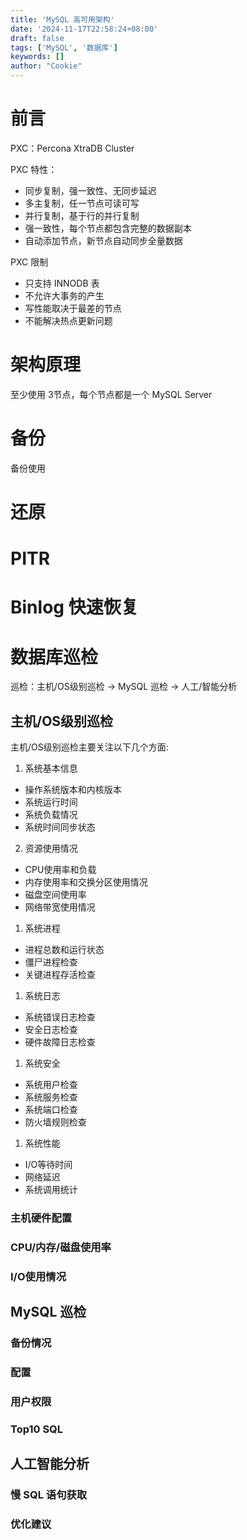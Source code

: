 ```yaml
---
title: 'MySQL 高可用架构'
date: '2024-11-17T22:58:24+08:00'
draft: false
tags: ['MySQL', '数据库']
keywords: []
author: "Cookie"
---
```


# 前言
PXC：Percona XtraDB Cluster

PXC 特性：
- 同步复制，强一致性、无同步延迟
- 多主复制，任一节点可读可写
- 并行复制，基于行的并行复制
- 强一致性，每个节点都包含完整的数据副本
- 自动添加节点，新节点自动同步全量数据

PXC 限制
- 只支持 INNODB 表
- 不允许大事务的产生
- 写性能取决于最差的节点
- 不能解决热点更新问题


# 架构原理
至少使用 3节点，每个节点都是一个 MySQL Server

# 备份
备份使用

# 还原

# PITR

# Binlog 快速恢复

# 数据库巡检
巡检：主机/OS级别巡检 -> MySQL 巡检 -> 人工/智能分析
## 主机/OS级别巡检
主机/OS级别巡检主要关注以下几个方面:

1. 系统基本信息
- 操作系统版本和内核版本
- 系统运行时间
- 系统负载情况
- 系统时间同步状态

2. 资源使用情况
- CPU使用率和负载
- 内存使用率和交换分区使用情况
- 磁盘空间使用率
- 网络带宽使用情况

1. 系统进程
- 进程总数和运行状态
- 僵尸进程检查
- 关键进程存活检查

1. 系统日志
- 系统错误日志检查
- 安全日志检查
- 硬件故障日志检查

1. 系统安全
- 系统用户检查
- 系统服务检查
- 系统端口检查
- 防火墙规则检查

1. 系统性能
- I/O等待时间
- 网络延迟
- 系统调用统计

### 主机硬件配置
### CPU/内存/磁盘使用率
### I/O使用情况

## MySQL 巡检
### 备份情况
### 配置
### 用户权限
### Top10 SQL

## 人工智能分析
### 慢 SQL 语句获取
### 优化建议

